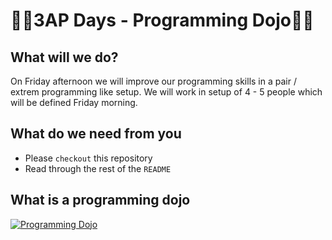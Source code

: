 # 👩‍💻3AP Days - Programming Dojo👨‍💻

## What will we do?

On Friday afternoon we will improve our programming skills in a pair / extrem programming like setup.
We will work in setup of 4 - 5 people which will be defined Friday morning.

## What do we need from you

- Please `checkout` this repository
- Read through the rest of the `README`

## What is a programming dojo

[![Programming Dojo](http://img.youtube.com/vi/gav9fLVkZQc/0.jpg)](http://www.youtube.com/watch?v=gav9fLVkZQc "Programming Dojo")
